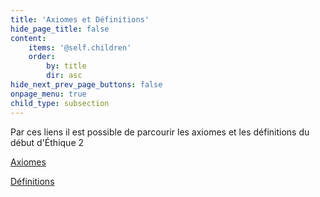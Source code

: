 ```yaml
---
title: 'Axiomes et Définitions'
hide_page_title: false
content:
    items: '@self.children'
    order:
        by: title
        dir: asc
hide_next_prev_page_buttons: false
onpage_menu: true
child_type: subsection
---
```


Par ces liens il est possible de parcourir les axiomes et les définitions du début d'Éthique 2

[Axiomes](https://spinoza.grainesdesavoirs.com/ethique2/multisections/e2a1)

[Définitions](https://spinoza.grainesdesavoirs.com/ethique2/multisections/e2d1)

